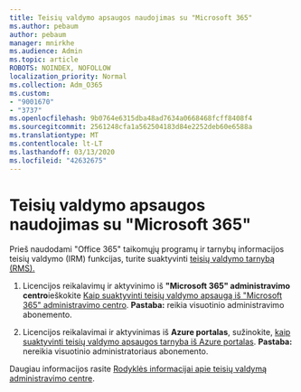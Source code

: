 ```yaml
---
title: Teisių valdymo apsaugos naudojimas su "Microsoft 365"
ms.author: pebaum
author: pebaum
manager: mnirkhe
ms.audience: Admin
ms.topic: article
ROBOTS: NOINDEX, NOFOLLOW
localization_priority: Normal
ms.collection: Adm_O365
ms.custom:
- "9001670"
- "3737"
ms.openlocfilehash: 9b0764e6315dba48ad7634a0668468fcff8408f4
ms.sourcegitcommit: 2561248cfa1a562504183d84e2252deb60e6588a
ms.translationtype: MT
ms.contentlocale: lt-LT
ms.lasthandoff: 03/13/2020
ms.locfileid: "42632675"
---
```

# <a name="use-rights-management-protection-with-microsoft-365"></a>Teisių valdymo apsaugos naudojimas su "Microsoft 365"

Prieš naudodami "Office 365" taikomųjų programų ir tarnybų informacijos teisių valdymo (IRM) funkcijas, turite suaktyvinti [teisių valdymo tarnybą (RMS).](https://docs.microsoft.com/azure/information-protection/what-is-azure-rms)

1. Licencijos reikalavimų ir aktyvinimo iš **"Microsoft 365" administravimo centro**ieškokite [Kaip suaktyvinti teisių valdymo apsaugą iš "Microsoft 365" administravimo centro](https://docs.microsoft.com/azure/information-protection/activate-office365). **Pastaba:** reikia visuotinio administravimo abonemento.

2. Licencijos reikalavimai ir aktyvinimas iš **Azure portalas**, sužinokite, [kaip suaktyvinti teisių valdymo apsaugos tarnyba iš Azure portalas](https://docs.microsoft.com/azure/information-protection/activate-azure). **Pastaba:** nereikia visuotinio administratoriaus abonemento.
 

Daugiau informacijos rasite [Rodyklės informacijai apie teisių valdymą administravimo centre](https://docs.microsoft.com/office365/enterprise/activate-rms-in-office-365).
